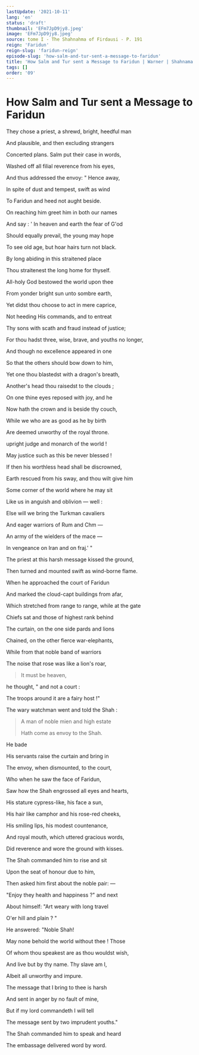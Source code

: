 ```yaml
---
lastUpdate: '2021-10-11'
lang: 'en'
status: 'draft'
thumbnail: 'EFm7JpD9jy8.jpeg'
image: 'EFm7JpD9jy8.jpeg'
source: tome I - The Shahnahma of Firdausi - P. 191
reign: 'Faridun'
reign-slug: 'faridun-reign'
episode-slug: 'how-salm-and-tur-sent-a-message-to-faridun'
title: 'How Salm and Tur sent a Message to Faridun | Warner | Shahnama'
tags: []
order: '09'
---
```


<!-- LTeX: language=en -->

# How Salm and Tur sent a Message to Faridun

They chose a priest, a shrewd, bright, heedful man

And plausible, and then excluding strangers

Concerted plans. Salm put their case in words,

Washed off all filial reverence from his eyes,

And thus addressed the envoy: " Hence away,

In spite of dust and tempest, swift as wind

To Faridun and heed not aught beside.

On reaching him greet him in both our names

And say : ' In heaven and earth the fear of G'od

Should equally prevail, the young may hope

To see old age, but hoar hairs turn not black.

By long abiding in this straitened place

Thou straitenest the long home for thyself.

All-holy God bestowed the world upon thee

From yonder bright sun unto sombre earth,

Yet didst thou choose to act in mere caprice,

Not heeding His commands, and to entreat

Thy sons with scath and fraud instead of justice;

For thou hadst three, wise, brave, and youths no longer,

And though no excellence appeared in one

So that the others should bow down to him,

Yet one thou blastedst with a dragon's breath,

Another's head thou raisedst to the clouds ;

On one thine eyes reposed with joy, and he

Now hath the crown and is beside thy couch,

While we who are as good as he by birth

Are deemed unworthy of the royal throne.

upright judge and monarch of the world !

May justice such as this be never blessed !

If then his worthless head shall be discrowned,

Earth rescued from his sway, and thou wilt give him

Some corner of the world where he may sit

Like us in anguish and oblivion — well :

Else will we bring the Turkman cavaliers

And eager warriors of Rum and Chm —

An army of the wielders of the mace —

In vengeance on Iran and on fraj.' "

The priest at this harsh message kissed the ground,

Then turned and mounted swift as wind-borne flame.

When he approached the court of Faridun

And marked the cloud-capt buildings from afar,

Which stretched from range to range, while at the gate

Chiefs sat and those of highest rank behind

The curtain, on the one side pards and lions

Chained, on the other fierce war-elephants,

While from that noble band of warriors

The noise that rose was like a lion's roar,

> It must be heaven,

he thought, " and not a court :

The troops around it are a fairy host !"

The wary watchman went and told the Shah :

> A man of noble mien and high estate
>
> Hath come as envoy to the Shah.

He bade

His servants raise the curtain and bring in

The envoy, when dismounted, to the court,

Who when he saw the face of Faridun,

Saw how the Shah engrossed all eyes and hearts,

His stature cypress-like, his face a sun,

His hair like camphor and his rose-red cheeks,

His smiling lips, his modest countenance,

And royal mouth, which uttered gracious words,

Did reverence and wore the ground with kisses.

The Shah commanded him to rise and sit

Upon the seat of honour due to him,

Then asked him first about the noble pair: —

"Enjoy they health and happiness ?" and next

About himself: "Art weary with long travel

O'er hill and plain ? "

He answered: "Noble Shah!

May none behold the world without thee ! Those

Of whom thou speakest are as thou wouldst wish,

And live but by thy name. Thy slave am I,

Albeit all unworthy and impure.

The message that I bring to thee is harsh

And sent in anger by no fault of mine,

But if my lord commandeth I will tell

The message sent by two imprudent youths."

The Shah commanded him to speak and heard

The embassage delivered word by word.
